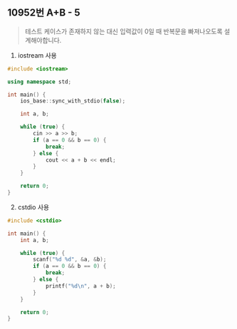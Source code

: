 10952번 A+B - 5
--------------

> 테스트 케이스가 존재하지 않는 대신 입력값이 0일 때 반복문을 빠져나오도록 설계해야합니다.

1. iostream 사용

~~~ cpp
#include <iostream>

using namespace std;

int main() {
    ios_base::sync_with_stdio(false);

    int a, b;

    while (true) {
        cin >> a >> b;
        if (a == 0 && b == 0) {
            break;
        } else {
            cout << a + b << endl;
        }
    }

    return 0;
}
~~~

2. cstdio 사용

~~~ cpp
#include <cstdio>

int main() {
    int a, b;

    while (true) {
        scanf("%d %d", &a, &b);
        if (a == 0 && b == 0) {
            break;
        } else {
            printf("%d\n", a + b);
        }
    }

    return 0;
}
~~~